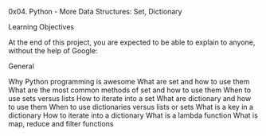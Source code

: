 0x04. Python - More Data Structures: Set, Dictionary

Learning Objectives

At the end of this project, you are expected to be able to explain to anyone, without the help of Google:

General

Why Python programming is awesome
What are set and how to use them
What are the most common methods of set and how to use them
When to use sets versus lists
How to iterate into a set
What are dictionary and how to use them
When to use dictionaries versus lists or sets
What is a key in a dictionary
How to iterate into a dictionary
What is a lambda function
What is map, reduce and filter functions
